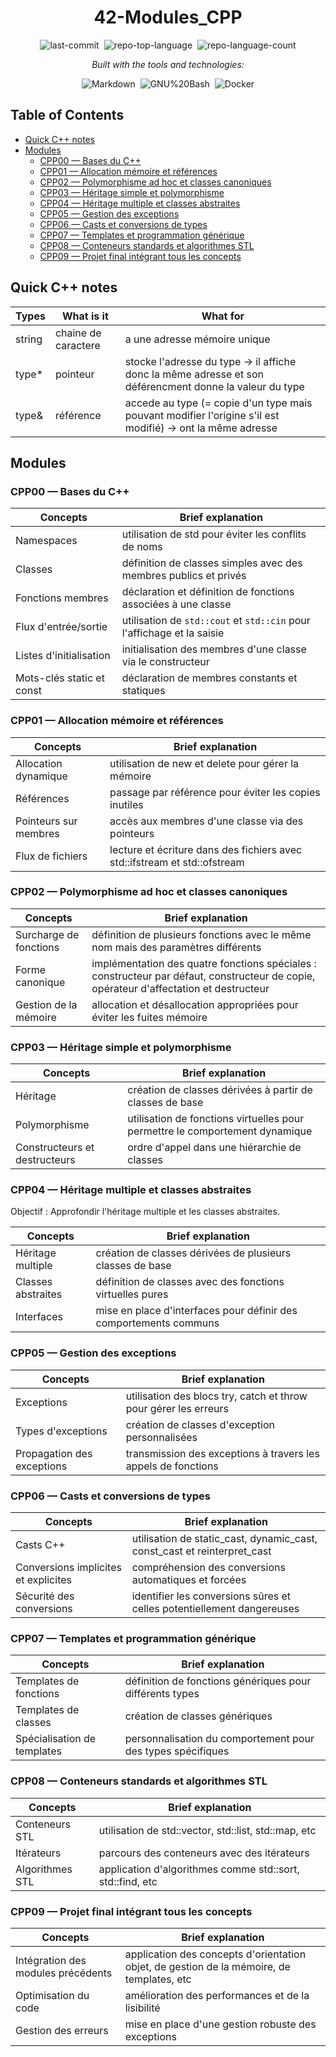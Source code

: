 <div align="center" class="text-center">
  <h1>42-Modules_CPP</h1>
  
  <img alt="last-commit" src="https://img.shields.io/github/last-commit/socallmebertille/42-Modules_CPP?style=flat&amp;logo=git&amp;logoColor=white&amp;color=0080ff" class="inline-block mx-1" style="margin: 0px 2px;">
  <img alt="repo-top-language" src="https://img.shields.io/github/languages/top/socallmebertille/42-Modules_CPP?style=flat&amp;color=0080ff" class="inline-block mx-1" style="margin: 0px 2px;">
  <img alt="repo-language-count" src="https://img.shields.io/github/languages/count/socallmebertille/42-Modules_CPP?style=flat&amp;color=0080ff" class="inline-block mx-1" style="margin: 0px 2px;">
  <p><em>Built with the tools and technologies:</em></p>
  <img alt="Markdown" src="https://img.shields.io/badge/Markdown-000000.svg?style=flat&amp;logo=Markdown&amp;logoColor=white" class="inline-block mx-1" style="margin: 0px 2px;">
  <img alt="GNU%20Bash" src="https://img.shields.io/badge/GNU%20Bash-4EAA25.svg?style=flat&amp;logo=GNU-Bash&amp;logoColor=white" class="inline-block mx-1" style="margin: 0px 2px;">
  <img alt="Docker" src="https://img.shields.io/badge/%20c++%20-00599C" class="inline-block mx-1" style="margin: 0px 2px;">
</div>

<h2>Table of Contents</h2>
<ul class="list-disc pl-4 my-0">
  <li class="my-0"><a href="#quick-c++-notes">Quick C++ notes</a></li>
  <li class="my-0"><a href="#modules">Modules</a>
  <ul class="list-disc pl-4 my-0">
    <li class="my-0"><a href="#cpp00-—-bases-du-c++">CPP00 — Bases du C++</a></li>
    <li class="my-0"><a href="#CPP01-—-Allocation-mémoire-et-références">CPP01 — Allocation mémoire et références</a></li>
    <li class="my-0"><a href="#CPP02-—-Polymorphisme-ad-hoc-et-classes-canoniques">CPP02 — Polymorphisme ad hoc et classes canoniques</a></li>
    <li class="my-0"><a href="#CPP03-—-Héritage-simple-et-polymorphisme">CPP03 — Héritage simple et polymorphisme</a></li>
    <li class="my-0"><a href="#CPP04-—-Héritage-multiple-et-classes-abstraites">CPP04 — Héritage multiple et classes abstraites</a></li>
    <li class="my-0"><a href="#CPP05-—-Gestion-des-exceptions">CPP05 — Gestion des exceptions</a></li>
    <li class="my-0"><a href="#CPP06-—-Casts-et-conversions-de-types">CPP06 — Casts et conversions de types</a></li>
    <li class="my-0"><a href="#CPP07-—-Templates-et-programmation-générique">CPP07 — Templates et programmation générique</a></li>
    <li class="my-0"><a href="#CPP08-—-Conteneurs-standards-et-algorithmes-STL">CPP08 — Conteneurs standards et algorithmes STL</a></li>
    <li class="my-0"><a href="#CPP09-—-Projet-final-intégrant-tous-les-concepts">CPP09 — Projet final intégrant tous les concepts</a></li>
  </ul>
  </li>
</ul>

## Quick C++ notes

| Types | What is it | What for |
|---|---|---|
| string | chaine de caractere | a une adresse mémoire unique |
| type* | pointeur | stocke l'adresse du type → il affiche donc la même adresse et son déférencment donne la valeur du type |
| type& | référence | accede au type (= copie d'un type mais pouvant modifier l'origine s'il est modifié) → ont la même adresse |

## Modules

### CPP00 — Bases du C++

| Concepts | Brief explanation |
|---|---|
| Namespaces | utilisation de std pour éviter les conflits de noms |
| Classes | définition de classes simples avec des membres publics et privés |
| Fonctions membres | déclaration et définition de fonctions associées à une classe |
| Flux d'entrée/sortie | utilisation de `std::cout` et `std::cin` pour l'affichage et la saisie |
| Listes d'initialisation | initialisation des membres d'une classe via le constructeur |
| Mots-clés static et const | déclaration de membres constants et statiques |

### CPP01 — Allocation mémoire et références

| Concepts | Brief explanation |
|---|---|
| Allocation dynamique | utilisation de new et delete pour gérer la mémoire |
| Références | passage par référence pour éviter les copies inutiles |
| Pointeurs sur membres | accès aux membres d'une classe via des pointeurs |
| Flux de fichiers | lecture et écriture dans des fichiers avec std::ifstream et std::ofstream |

### CPP02 — Polymorphisme ad hoc et classes canoniques

| Concepts | Brief explanation |
|---|---|
| Surcharge de fonctions | définition de plusieurs fonctions avec le même nom mais des paramètres différents |
| Forme canonique | implémentation des quatre fonctions spéciales : constructeur par défaut, constructeur de copie, opérateur d'affectation et destructeur |
| Gestion de la mémoire | allocation et désallocation appropriées pour éviter les fuites mémoire |

### CPP03 — Héritage simple et polymorphisme

| Concepts | Brief explanation |
|---|---|
| Héritage | création de classes dérivées à partir de classes de base |
| Polymorphisme | utilisation de fonctions virtuelles pour permettre le comportement dynamique |
| Constructeurs et destructeurs | ordre d'appel dans une hiérarchie de classes |

### CPP04 — Héritage multiple et classes abstraites
Objectif : Approfondir l'héritage multiple et les classes abstraites.

| Concepts | Brief explanation |
|---|---|
| Héritage multiple | création de classes dérivées de plusieurs classes de base |
| Classes abstraites | définition de classes avec des fonctions virtuelles pures |
| Interfaces | mise en place d'interfaces pour définir des comportements communs |

### CPP05 — Gestion des exceptions

| Concepts | Brief explanation |
|---|---|
| Exceptions | utilisation des blocs try, catch et throw pour gérer les erreurs |
| Types d'exceptions | création de classes d'exception personnalisées |
| Propagation des exceptions | transmission des exceptions à travers les appels de fonctions |

### CPP06 — Casts et conversions de types

| Concepts | Brief explanation |
|---|---|
| Casts C++ | utilisation de static_cast, dynamic_cast, const_cast et reinterpret_cast |
| Conversions implicites et explicites | compréhension des conversions automatiques et forcées |
| Sécurité des conversions | identifier les conversions sûres et celles potentiellement dangereuses |

### CPP07 — Templates et programmation générique

| Concepts | Brief explanation |
|---|---|
| Templates de fonctions | définition de fonctions génériques pour différents types |
| Templates de classes | création de classes génériques |
| Spécialisation de templates | personnalisation du comportement pour des types spécifiques |

### CPP08 — Conteneurs standards et algorithmes STL

| Concepts | Brief explanation |
|---|---|
| Conteneurs STL | utilisation de std::vector, std::list, std::map, etc |
| Itérateurs | parcours des conteneurs avec des itérateurs |
| Algorithmes STL | application d'algorithmes comme std::sort, std::find, etc |

### CPP09 — Projet final intégrant tous les concepts

| Concepts | Brief explanation |
|---|---|
| Intégration des modules précédents | application des concepts d'orientation objet, de gestion de la mémoire, de templates, etc |
| Optimisation du code | amélioration des performances et de la lisibilité |
| Gestion des erreurs | mise en place d'une gestion robuste des exceptions |
